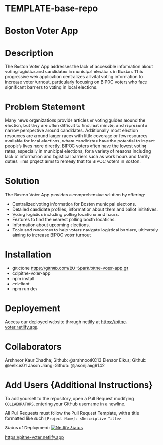 # TEMPLATE-base-repo

# Boston Voter App

# Description
The Boston Voter App addresses the lack of accessible information about voting logistics and candidates in municipal elections in Boston. This progressive web application centralizes all vital voting information to increase voter turnout, particularly focusing on BIPOC voters who face significant barriers to voting in local elections. 

# Problem Statement
Many news organizations provide articles or voting guides around the election, but they are often difficult to find, last minute, and represent a narrow perspective around candidates. Additionally, most election resources are around larger races with little coverage or few resources available for local elections, where candidates have the potential to impact people’s lives more directly. BIPOC voters often have the lowest voting rates, especially in municipal elections, for a variety of reasons including lack of information and logistical barriers such as work hours and family duties. This project aims to remedy that for BIPOC voters in Boston.

# Solution
The Boston Voter App provides a comprehensive solution by offering:

* Centralized voting information for Boston municipal elections.
* Detailed candidate profiles, information about them and ballot initiatives.
* Voting logistics including polling locations and hours.
* Features to find the nearest polling booth locations.
* Information about upcoming elections.
* Tools and resources to help voters navigate logistical barriers, ultimately aiming to increase BIPOC voter turnout.

# Installation
* git clone https://github.com/BU-Spark/pitne-voter-app.git
* cd pitne-voter-app 
* npm install
* cd client
* npm run dev

# Deployement 
Access our deployed website through netlify at https://pitne-voter.netlify.app.

# Collaborators 
Arshnoor Kaur Chadha; Github: @arshnoorKC13
Elenaor Elkus; Github: @eelkus01
Jason Jiang; Github: @jasonjiang9142

# Add Users {Additional Instructions}
To add yourself to the repository, open a Pull Request modifying `COLLABORATORS`, entering your GitHub username in a newline.

All Pull Requests must follow the Pull Request Template, with a title formatted like such `[Project Name]: <Descriptive Title>`

Status of Deployment:
[![Netlify Status](https://api.netlify.com/api/v1/badges/2475ff74-781c-4ac2-b8c6-3966fa276ea6/deploy-status)](https://app.netlify.com/sites/pitne-voter/deploys)

https://pitne-voter.netlify.app
